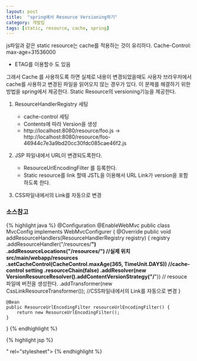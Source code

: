```yaml
---
layout: post
title:  "spring에서 Resource Versioning하기"
category: 개발팁
tags: [static, resource, cache, spring]
---
```

js파일과 같은 static resource는 cache를 적용하는 것이 유리하다.
Cache-Control: max-age=31536000‬

* ETAG를 이용할수 도 있음

그래서 Cache 를 사용하도록 하면 실제로 내용이 변경되었을때도 사용자 브라우저에서 cache를 사용하고 변경된 파일을 읽어오지 않는 경우가 있다.
이 문제를 해결하기 위한 방법을 spring에서 제공한다. Static Resource의 versioning기능을 제공한다.

1. ResourceHandlerRegistry 세팅
   * cache-control 세팅
   * Contents에 따라 Version을 생성
   * http://localhost:8080/resource/foo.js -> http://localhost:8080/resource/foo-46944c7e3a9bd20cc30fdc085cae46f2.js

2. JSP 파일내에서 URL이 변경되도록한다.
   * ResourceUrlEncodingFilter 를 등록한다.
   * Static resource를 link 할때 JSTL을 이용해서 URL Link가 version을 포함하도록 한다.

3. CSS파일내에서의 Link를 자동으로 변경

### 소스참고
{% highlight java %}
@Configuration
@EnableWebMvc
public class MvcConfig implements WebMvcConfigurer {
    @Override
    public void addResourceHandlers(ResourceHandlerRegistry registry) {
        registry
          .addResourceHandler("/resources/**")
          .addResourceLocations("/resources/")  //실제 위치 src/main/webapp/resources 
          .setCacheControl(CacheControl.maxAge(365, TimeUnit.DAYS))  //cache-control setting
          .resourceChain(false)
          .addResolver(new VersionResourceResolver().addContentVersionStrategy("/**")) // resouce 파일에 버전을 생성한다.
          .addTransformer(new CssLinkResourceTransformer());  //CSS파일내에서의 Link를 자동으로 변경
    }
    
    @Bean
    public ResourceUrlEncodingFilter resourceUrlEncodingFilter() {
        return new ResourceUrlEncodingFilter();
    }
}
{% endhighlight %}


{% highlight jsp %}
<link href="<c:url value="/resources/myCss.css" />" rel="stylesheet">
{% endhighlight  %}
